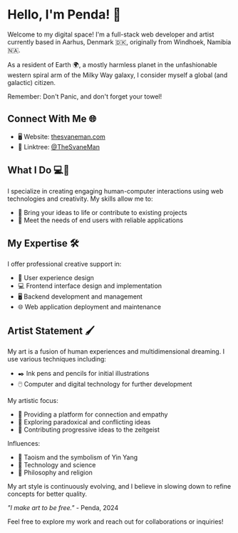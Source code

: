 # Hello, I'm Penda! 👋

Welcome to my digital space! I'm a full-stack web developer and artist currently based in Aarhus, Denmark 🇩🇰, originally from Windhoek, Namibia 🇳🇦.

As a resident of Earth 🌍, a mostly harmless planet in the unfashionable western spiral arm of the Milky Way galaxy, I consider myself a global (and galactic) citizen. 

Remember: Don't Panic, and don't forget your towel!

## Connect With Me 🌐
- 🖥️ Website: [thesvaneman.com](https://thesvaneman.com)
- 🔗 Linktree: [@TheSvaneMan](https://linktr.ee/TheSvaneMan)

## What I Do 💻🎨

I specialize in creating engaging human-computer interactions using web technologies and creativity. My skills allow me to:

- 🚀 Bring your ideas to life or contribute to existing projects
- 👥 Meet the needs of end users with reliable applications

## My Expertise 🛠️

I offer professional creative support in:

- 🎨 User experience design
- 💻 Frontend interface design and implementation
- 🖥️ Backend development and management
- 🌐 Web application deployment and maintenance

## Artist Statement 🖌️

My art is a fusion of human experiences and multidimensional dreaming. I use various techniques including:

- ✒️ Ink pens and pencils for initial illustrations
- 🖱️ Computer and digital technology for further development

My artistic focus:
- 🤝 Providing a platform for connection and empathy
- 🤔 Exploring paradoxical and conflicting ideas
- 🌱 Contributing progressive ideas to the zeitgeist

Influences:
- 🔄 Taoism and the symbolism of Yin Yang
- 🔬 Technology and science
- 🧘 Philosophy and religion

My art style is continuously evolving, and I believe in slowing down to refine concepts for better quality.

*"I make art to be free."* - Penda, 2024

Feel free to explore my work and reach out for collaborations or inquiries!
